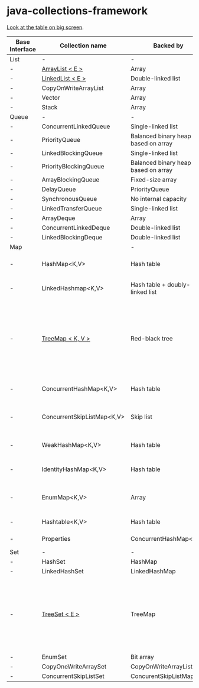 # java-collections-framework




<a href="https://github.com/keramiozsoy/java-collections-framework/blob/master/README.md">Look at the table on big screen</a>.


| Base Interface | Collection name                                | Backed by                           | Duplicates  | Nulls Allowed                                                                        | Syncronized|Thread safe|Iterator type|
|----------------|------------------------------------------------|-------------------------------------|-------------|--------------------------------------------------------------------------------------|------------|-----------|-------------|
| List           | -                                              | -                                   | -           | -                                                                                    | -          | -         | -           | 
| -              | [ ArrayList < E > ](arraylist/src/main/java)   | Array                               | yes         | yes                                                                                  | no         | no        | fail-fast   |
| -              | [ LinkedList < E > ](linkedlist/src/main/java) | Double-linked list                  | yes         | yes                                                                                  | no         | no        | fail-fast   |
| -              | CopyOnWriteArrayList<E>                        | Array                               | yes         | yes                                                                                  | no         | yes       | snapshat-style |
| -              | Vector<E>                                      | Array                               | yes         | yes                                                                                  | yes        | yes       | fail-fast   |
| -              | Stack<E>                                       | Array                               | yes         | yes                                                                                  | yes        | yes       | fail-fast   |
| Queue          | -                                              | -                                   | -           | -                                                                                    | -          | -         | -           |
| -              | ConcurrentLinkedQueue<E>                       | Single-linked list                  | yes         | no                                                                                   | no         | yes       | weakly consistent |
| -              | PriorityQueue<E>                               | Balanced binary heap based on array | yes         | no                                                                                   | no         | no        | fail-fast   |
| -              | LinkedBlockingQueue<E>                         | Single-linked list                  | yes         | no                                                                                   | no         | yes       | weakly consistent |
| -              | PriorityBlockingQueue<E>                       | Balanced binary heap based on array | yes         | no                                                                                   | no         | yes       | snapshat-style |
| -              | ArrayBlockingQueue<E>                          | Fixed-size array                    | yes         | no                                                                                   | no         | yes       | weakly consistent |
| -              | DelayQueue<E>                                  | PriorityQueue<E>                    | yes         | no                                                                                   | no         | no        | snapshot-style |
| -              | SynchronousQueue<E>                            | No internal capacity                | yes         | no                                                                                   | no         | yes       | Collections.emptyIterator |
| -              | LinkedTransferQueue<E>                         | Single-linked list                  | yes         | no                                                                                   | no         | yes       | weakly consistent |
| -              | ArrayDeque<E>                                  | Array                               | yes         | no                                                                                   | no         | no        | fail-fast   |
| -              | ConcurrentLinkedDeque<E>                       | Double-linked list                  | yes         | no                                                                                   | no         | yes       | weakly consistent |
| -              | LinkedBlockingDeque<E>                         | Double-linked list                  | yes         | no                                                                                   | no         | yes       | weakly consistent |
| Map            |                                                | -                                   | -           | -                                                                                    | -          | -         | -           |
| -              | HashMap<K,V>                                   | Hash table                          | Only values | Null key and null values                                                             | no         | no        | fail-fast   |
| -              | LinkedHashmap<K,V>                             | Hash table + doubly-linked list     | Only values | Null key and null values                                                             | no         | no        | fail-fast   |
| -              | [ TreeMap < K, V > ](treemap/src/main/java)    | Red-black tree                      | Only values | Doesnt permit null keys if natural sorting is used or Comparator doesnt accept nulls | no         | no        | fail-fast   |
| -              | ConcurrentHashMap<K,V>                         | Hash table                          | Only values | no                                                                                   | no         | yes       | Reflect the state at some point of time after creation |
| -              | ConcurrentSkipListMap<K,V>                     | Skip list                           | Only values | Null keys forbidden but values allowed                                               | no         | yes       | weakly consistent |
| -              | WeakHashMap<K,V>                               | Hash table                          | Only values | Null key and null values                                                             | no         | no        | fail-fast   |
| -              | IdentityHashMap<K,V>                           | Hash table                          | Only values | Null key and null values                                                             | no         | no        | fail-fast   |
| -              | EnumMap<K,V>                                   | Array                               | Only values | Null keys forbidden but values allowed                                               | no         | no        | weakly consistent |
| -              | Hashtable<K,V>                                 | Hash table                          | Only values | no                                                                                   | yes        | yes       | fail-fast   |
| -              | Properties                                     | ConcurrentHashMap<K,V>              | Only values | no                                                                                   | yes        | yes       | not guaranteeed to fail-fast |
| Set            | -                                              | -                                   | -           | -                                                                                    | -          | -         |
| -              | HashSet<E>                                     | HashMap                             | No          | yes                                                                                  | no         | no        | fail-fast   |
| -              | LinkedHashSet<E>                               | LinkedHashMap                       | No          | yes                                                                                  | no         | no        | fail-fast   |
| -              | [ TreeSet < E > ](treeset/src/main/java)       | TreeMap                             | No          | Doesnt permit null keys if natural sorting is used or Comparator doesnt accept nulls | no         | no        | fail-fast   | 
| -              | EnumSet<E>                                     | Bit array                           | No          | No                                                                                   | no         | no        | weakly consistent |
| -              | CopyOneWriteArraySet<E >                       | CopyOnWriteArrayList                | No          | yes                                                                                  | no         | yes       | snapshot-style |
| -              | ConcurrentSkipListSet<E>                       | ConcurentSkipListMap                | No          | No                                                                                   | no         | yes       | weakly consistent |

